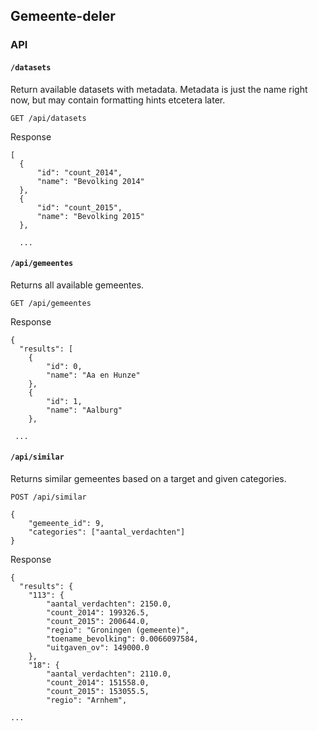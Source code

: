 ## Gemeente-deler

### API

#### `/datasets`

Return available datasets with metadata. Metadata is just the name right now, but may contain formatting hints etcetera later.

    GET /api/datasets

Response

    [
      {
          "id": "count_2014",
          "name": "Bevolking 2014"
      },
      {
          "id": "count_2015",
          "name": "Bevolking 2015"
      },

      ...

#### `/api/gemeentes`

Returns all available gemeentes.

    GET /api/gemeentes

Response

    {
      "results": [
        {
            "id": 0,
            "name": "Aa en Hunze"
        },
        {
            "id": 1,
            "name": "Aalburg"
        },

     ...

#### `/api/similar`

Returns similar gemeentes based on a target and given categories.

    POST /api/similar

    {
    	"gemeente_id": 9,
    	"categories": ["aantal_verdachten"]
    }

Response

    {
      "results": {
        "113": {
            "aantal_verdachten": 2150.0,
            "count_2014": 199326.5,
            "count_2015": 200644.0,
            "regio": "Groningen (gemeente)",
            "toename_bevolking": 0.0066097584,
            "uitgaven_ov": 149000.0
        },
        "18": {
            "aantal_verdachten": 2110.0,
            "count_2014": 151558.0,
            "count_2015": 153055.5,
            "regio": "Arnhem",

    ...
